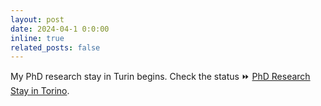 ```yaml
---
layout: post
date: 2024-04-1 0:0:00
inline: true
related_posts: false
---
```


My PhD research stay in Turin begins. Check the status ⏩ <a href="/blog/2024/phd-research-stay-24/">PhD Research Stay in Torino</a>.
